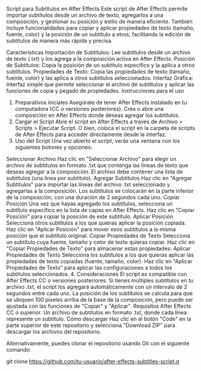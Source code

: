 Script para Subtítulos en After Effects
Este script de After Effects permite importar subtítulos desde un archivo de texto, agregarlos a una composición, y gestionar su posición y estilo de manera eficiente. También incluye funcionalidades para copiar y aplicar propiedades de texto (tamaño, fuente, color) y la posición de un subtítulo a otros, facilitando la edición de subtítulos de manera más rápida y precisa.

Características
Importación de Subtítulos: Lee subtítulos desde un archivo de texto (.txt) y los agrega a la composición activa en After Effects.
Posición de Subtítulos: Copia la posición de un subtítulo específico y la aplica a otros subtítulos.
Propiedades de Texto: Copia las propiedades de texto (tamaño, fuente, color) y las aplica a otros subtítulos seleccionados.
Interfaz Gráfica: Interfaz simple que permite seleccionar el archivo de subtítulos y aplicar las funciones de copia y pegado de propiedades.
Instrucciones para el uso
1. Preparativos iniciales
Asegúrate de tener After Effects instalado en tu computadora (CC o versiones posteriores).
Crea o abre una composición en After Effects donde deseas agregar los subtítulos.
2. Cargar el Script
Abre el script en After Effects a través de Archivo > Scripts > Ejecutar Script.
O bien, coloca el script en la carpeta de scripts de After Effects para acceder directamente desde la interfaz.
3. Uso del Script
Una vez abierto el script, verás una ventana con los siguientes botones y opciones:

Seleccionar Archivo
Haz clic en "Seleccionar Archivo" para elegir un archivo de subtítulos en formato .txt que contenga las líneas de texto que deseas agregar a la composición.
El archivo debe contener una lista de subtítulos (una línea por subtítulo).
Agregar Subtítulos
Haz clic en "Agregar Subtítulos" para importar las líneas del archivo .txt seleccionado y agregarlas a la composición.
Los subtítulos se colocarán en la parte inferior de la composición, con una duración de 2 segundos cada uno.
Copiar Posición
Una vez que hayas agregado los subtítulos, selecciona un subtítulo específico en la lista de capas en After Effects.
Haz clic en "Copiar Posición" para copiar la posición de este subtítulo.
Aplicar Posición
Selecciona otros subtítulos a los que quieras aplicar la posición copiada.
Haz clic en "Aplicar Posición" para mover esos subtítulos a la misma posición que el subtítulo original.
Copiar Propiedades de Texto
Selecciona un subtítulo cuya fuente, tamaño y color de texto quieras copiar.
Haz clic en "Copiar Propiedades de Texto" para almacenar estas propiedades.
Aplicar Propiedades de Texto
Selecciona los subtítulos a los que quieras aplicar las propiedades de texto copiadas (fuente, tamaño, color).
Haz clic en "Aplicar Propiedades de Texto" para aplicar las configuraciones a todos los subtítulos seleccionados.
4. Consideraciones
El script es compatible con After Effects CC o versiones posteriores.
Si tienes múltiples subtítulos en tu archivo .txt, el script los agregará automáticamente con un intervalo de 2 segundos entre cada uno.
La posición de los subtítulos se calcula para que se ubiquen 100 píxeles arriba de la base de la composición, pero puede ser ajustada con las funciones de "Copiar" y "Aplicar".
Requisitos
After Effects CC o superior.
Un archivo de subtítulos en formato .txt, donde cada línea represente un subtítulo.
Cómo descargar
Haz clic en el botón "Code" en la parte superior de este repositorio y selecciona "Download ZIP" para descargar los archivos del repositorio.

Alternativamente, puedes clonar el repositorio usando Git con el siguiente comando:

git clone https://github.com/tu-usuario/after-effects-subtitles-script.g
